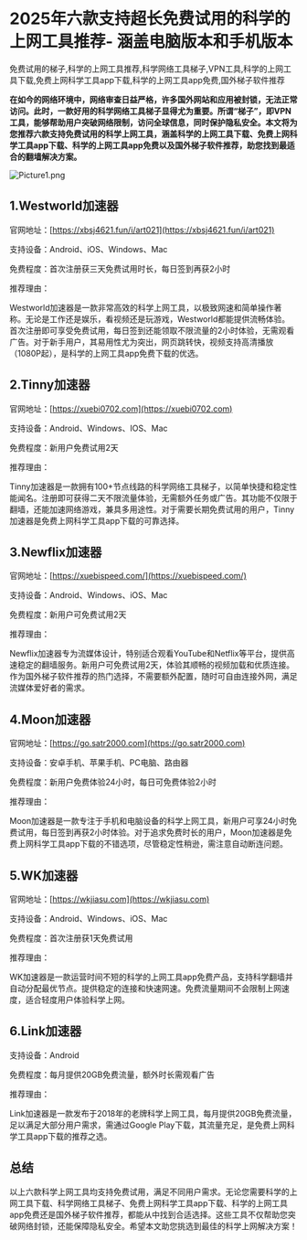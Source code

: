 # 2025年六款支持超长免费试用的科学的上网工具推荐- 涵盖电脑版本和手机版本
免费试用的梯子,科学的上网工具推荐,科学网络工具梯子,VPN工具,科学的上网工具下载,免费上网科学工具app下载,科学的上网工具app免费,国外梯子软件推荐

**在如今的网络环境中，网络审查日益严格，许多国外网站和应用被封锁，无法正常访问。此时，一款好用的科学网络工具梯子显得尤为重要。所谓“梯子”，即VPN工具，能够帮助用户突破网络限制，访问全球信息，同时保护隐私安全。本文将为您推荐六款支持免费试用的科学上网工具，涵盖科学的上网工具下载、免费上网科学工具app下载、科学的上网工具app免费以及国外梯子软件推荐，助您找到最适合的翻墙解决方案。**

![Picture1.png](https://p.inari.site/usr/795/67d7a875661e0.png)

## 1.Westworld加速器
官网地址：[https://xbsj4621.fun/i/art021](https://xbsj4621.fun/i/art021)

支持设备：Android、iOS、Windows、Mac

免费程度：首次注册获三天免费试用时长，每日签到再获2小时

推荐理由：

Westworld加速器是一款非常高效的科学上网工具，以极致网速和简单操作著称。无论是工作还是娱乐，看视频还是玩游戏，Westworld都能提供流畅体验。首次注册即可享受免费试用，每日签到还能领取不限流量的2小时体验，无需观看广告。对于新手用户，其易用性尤为突出，网页跳转快，视频支持高清播放（1080P起），是科学的上网工具app免费下载的优选。

## 2.Tinny加速器
官网地址：[https://xuebi0702.com](https://xuebi0702.com)

支持设备：Android、Windows、IOS、Mac

免费程度：新用户免费试用2天

推荐理由：

Tinny加速器是一款拥有100+节点线路的科学网络工具梯子，以简单快捷和稳定性能闻名。注册即可获得二天不限流量体验，无需额外任务或广告。其功能不仅限于翻墙，还能加速网络游戏，兼具多用途性。对于需要长期免费试用的用户，Tinny加速器是免费上网科学工具app下载的可靠选择。

## 3.Newflix加速器
官网地址：[https://xuebispeed.com/](https://xuebispeed.com/)

支持设备：Android、Windows、iOS、Mac

免费程度：新用户可免费试用2天

推荐理由：

Newflix加速器专为流媒体设计，特别适合观看YouTube和Netflix等平台，提供高速稳定的翻墙服务。新用户可免费试用2天，体验其顺畅的视频加载和优质连接。作为国外梯子软件推荐的热门选择，不需要额外配置，随时可自由连接外网，满足流媒体爱好者的需求。

## 4.Moon加速器
官网地址：[https://go.satr2000.com](https://go.satr2000.com)

支持设备：安卓手机、苹果手机、PC电脑、路由器

免费程度：新用户免费体验24小时，每日可免费体验2小时

推荐理由：

Moon加速器是一款专注于手机和电脑设备的科学上网工具，新用户可享24小时免费试用，每日签到再获2小时体验。对于追求免费时长的用户，Moon加速器是免费上网科学工具app下载的不错选项，尽管稳定性稍逊，需注意自动断连问题。

## 5.WK加速器
官网地址：[https://wkjiasu.com](https://wkjiasu.com)

支持设备：Android、Windows、iOS、Mac

免费程度：首次注册获1天免费试用

推荐理由：

WK加速器是一款运营时间不短的科学的上网工具app免费产品，支持科学翻墙并自动分配最优节点。提供稳定的连接和快速网速。免费流量期间不会限制上网速度，适合轻度用户体验科学上网。

## 6.Link加速器
支持设备：Android

免费程度：每月提供20GB免费流量，额外时长需观看广告

推荐理由：

Link加速器是一款发布于2018年的老牌科学上网工具，每月提供20GB免费流量，足以满足大部分用户需求，需通过Google  Play下载，其流量充足，是免费上网科学工具app下载的推荐之选。

## 总结
以上六款科学上网工具均支持免费试用，满足不同用户需求。无论您需要科学的上网工具下载、科学网络工具梯子、免费上网科学工具app下载、科学的上网工具app免费还是国外梯子软件推荐，都能从中找到合适选择。这些工具不仅帮助您突破网络封锁，还能保障隐私安全。希望本文助您挑选到最佳的科学上网解决方案！

